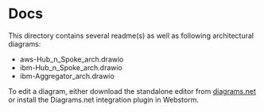 
# Docs
This directory contains several readme(s) as well as following architectural diagrams:
* aws-Hub_n_Spoke_arch.drawio
* ibm-Hub_n_Spoke_arch.drawio
* ibm-Aggregator_arch.drawio

To edit a diagram, either download the standalone editor from [diagrams.net](https://www.diagrams.net/) or
install the Diagrams.net integration plugin in Webstorm.

